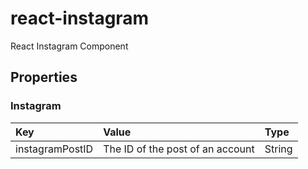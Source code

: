 # react-instagram

React Instagram Component

## Properties

### Instagram

|Key|Value|Type|
|:--|:----|:---|
|instagramPostID|The ID of the post of an account|String|